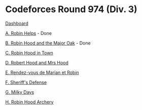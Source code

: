 # Codeforces Round 974 (Div. 3)

[Dashboard](https://codeforces.com/contest/2014)

[A. Robin Helps](https://codeforces.com/contest/2014/problem/A) - Done

[B. Robin Hood and the Major Oak](https://codeforces.com/contest/2014/problem/B) - Done

[C. Robin Hood in Town](https://codeforces.com/contest/2014/problem/C)

[D. Robert Hood and Mrs Hood](https://codeforces.com/contest/2014/problem/D)

[E. Rendez-vous de Marian et Robin](https://codeforces.com/contest/2014/problem/E)

[F. Sheriff's Defense](https://codeforces.com/contest/2014/problem/F)

[G. Milky Days](https://codeforces.com/contest/2014/problem/G)

[H. Robin Hood Archery](https://codeforces.com/contest/2014/problem/H)
